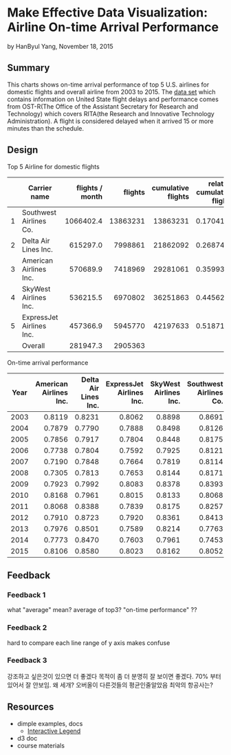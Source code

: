 Make Effective Data Visualization: Airline On-time Arrival Performance
========================================================
by HanByul Yang, November 18, 2015

## Summary ##
This charts shows on-time arrival performance of top 5 U.S. airlines for domestic flights and overall airline from 2003 to 2015. The [data set](http://www.transtats.bts.gov/OT_Delay/OT_DelayCause1.asp) which contains information on United State flight delays and performance comes from OST-R(The Office of the Assistant Secretary for Research and Technology) which covers RITA(the Research and Innovative Technology Administration). A flight is considered delayed when it arrived 15 or more minutes than the schedule.

## Design ##

Top 5 Airline for domestic flights

|  | Carrier name | flights / month | flights | cumulative flights | relative cumulative flights
|---:|---|---:|---:|---:|---:
|1 |   Southwest Airlines Co. | 1066402.4 | 13863231 | 13863231 | 0.1704143
|2 |     Delta Air Lines Inc. |  615297.0 |  7998861 | 21862092 | 0.2687406
|3 |   American Airlines Inc. |  570689.9 |  7418969 | 29281061 | 0.3599385
|4 |    SkyWest Airlines Inc. |  536215.5 |  6970802 | 36251863 | 0.4456273
|5 | ExpressJet Airlines Inc. |  457366.9 |  5945770 | 42197633 | 0.5187159
|  | Overall                  |  281947.3 |  2905363 |          |

On-time arrival performance

Year | American Airlines Inc. | Delta Air Lines Inc. | ExpressJet Airlines Inc. | SkyWest Airlines Inc. | Southwest Airlines Co. | Overall
---|---:|---:|---:|---:|---:|---:
2003 | 0.8119 | 0.8231 | 0.8062 | 0.8898 | 0.8691 | 0.8286
2004 | 0.7879 | 0.7790 | 0.7888 | 0.8498 | 0.8126 | 0.8006
2005 | 0.7856 | 0.7917 | 0.7804 | 0.8448 | 0.8175 | 0.7947
2006 | 0.7738 | 0.7804 | 0.7592 | 0.7925 | 0.8121 | 0.7738
2007 | 0.7190 | 0.7848 | 0.7664 | 0.7819 | 0.8114 | 0.7580
2008 | 0.7305 | 0.7813 | 0.7653 | 0.8144 | 0.8171 | 0.7825
2009 | 0.7923 | 0.7992 | 0.8083 | 0.8378 | 0.8393 | 0.8111
2010 | 0.8168 | 0.7961 | 0.8015 | 0.8133 | 0.8068 | 0.8179
2011 | 0.8068 | 0.8388 | 0.7839 | 0.8175 | 0.8257 | 0.8176
2012 | 0.7910 | 0.8723 | 0.7920 | 0.8361 | 0.8413 | 0.8335
2013 | 0.7976 | 0.8501 | 0.7589 | 0.8214 | 0.7763 | 0.8007
2014 | 0.7773 | 0.8470 | 0.7603 | 0.7961 | 0.7453 | 0.7868
2015 | 0.8106 | 0.8580 | 0.8023 | 0.8162 | 0.8052 | 0.8094

## Feedback ##
### Feedback 1 ###
what "average" mean?  average of top3?
"on-time performance" ??
### Feedback 2 ###
hard to compare each line
range of y axis makes confuse
### Feedback 3 ###
강조하고 싶은것이 있으면 더 좋겠다
목적이 좀 더 분명히 잘 보이면 좋겠다. 
70% 부터 있어서 잘 안보임. 
왜 세개? 오버올이 다른것들의 평균인줄알았음
최악의 항공사는?

## Resources ##
- dimple examples, docs
    - [Interactive Legend](http://dimplejs.org/advanced_examples_viewer.html?id=advanced_interactive_legends)
- d3 doc
- course materials